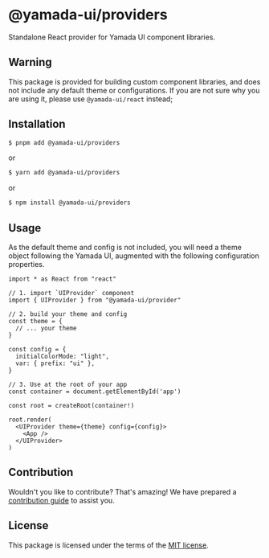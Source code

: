 # @yamada-ui/providers

Standalone React provider for Yamada UI component libraries.

## Warning

This package is provided for building custom component libraries, and does not
include any default theme or configurations. If you are not sure why you are
using it, please use `@yamada-ui/react` instead;

## Installation

```sh
$ pnpm add @yamada-ui/providers
```

or

```sh
$ yarn add @yamada-ui/providers
```

or

```sh
$ npm install @yamada-ui/providers
```

## Usage

As the default theme and config is not included, you will need a theme object
following the Yamada UI, augmented
with the following configuration properties.

```
import * as React from "react"

// 1. import `UIProvider` component
import { UIProvider } from "@yamada-ui/provider"

// 2. build your theme and config
const theme = {
  // ... your theme
}

const config = {
  initialColorMode: "light",
  var: { prefix: "ui" },
}

// 3. Use at the root of your app
const container = document.getElementById('app')

const root = createRoot(container!)

root.render(
  <UIProvider theme={theme} config={config}>
    <App />
  </UIProvider>
)

```

## Contribution

Wouldn't you like to contribute? That's amazing! We have prepared a [contribution guide](https://github.com/hirotomoyamada/yamada-ui/blob/main/CONTRIBUTING.md) to assist you.

## License

This package is licensed under the terms of the
[MIT license](https://github.com/hirotomoyamada/yamada-ui/blob/main/LICENSE).
